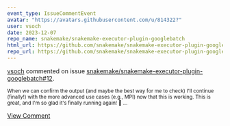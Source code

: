 ```yaml
---
event_type: IssueCommentEvent
avatar: "https://avatars.githubusercontent.com/u/814322?"
user: vsoch
date: 2023-12-07
repo_name: snakemake/snakemake-executor-plugin-googlebatch
html_url: https://github.com/snakemake/snakemake-executor-plugin-googlebatch/issues/12
repo_url: https://github.com/snakemake/snakemake-executor-plugin-googlebatch
---
```


<a href='https://github.com/vsoch' target='_blank'>vsoch</a> commented on issue <a href='https://github.com/snakemake/snakemake-executor-plugin-googlebatch/issues/12' target='_blank'>snakemake/snakemake-executor-plugin-googlebatch#12</a>.

<small>When we can confirm the output (and maybe the best way for me to check) I'll continue (finally!) with the more advanced use cases (e.g., MPI) now that this is working. This is great, and I'm so glad it's finally running again! :partying_face: ...</small>

<a href='https://github.com/snakemake/snakemake-executor-plugin-googlebatch/issues/12' target='_blank'>View Comment</a>